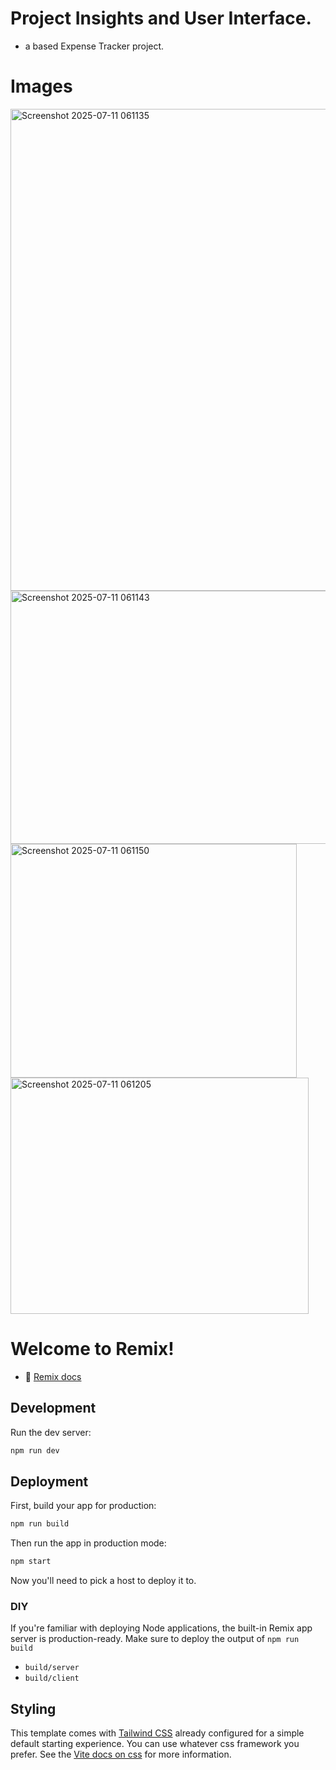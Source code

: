 # Project Insights and User Interface.
 - a based Expense Tracker project. 

# Images 
<img width="669" height="771" alt="Screenshot 2025-07-11 061135" src="https://github.com/user-attachments/assets/e414d189-801c-4388-9487-f981c034071d" />

<img width="618" height="405" alt="Screenshot 2025-07-11 061143" src="https://github.com/user-attachments/assets/1f9cdeb1-11d5-443b-b31a-011e730d5d4b" />

<img width="458" height="374" alt="Screenshot 2025-07-11 061150" src="https://github.com/user-attachments/assets/5b889d54-bbb9-4add-8b31-24c5161147aa" />

<img width="477" height="378" alt="Screenshot 2025-07-11 061205" src="https://github.com/user-attachments/assets/232a6503-3414-4ef8-8da2-e5f6c19a4bd4" />

# Welcome to Remix!
- 📖 [Remix docs](https://remix.run/docs)
## Development
Run the dev server:
```sh
npm run dev
```
## Deployment
First, build your app for production:
```sh
npm run build
```
Then run the app in production mode:
```sh
npm start
```
Now you'll need to pick a host to deploy it to.
### DIY
If you're familiar with deploying Node applications, the built-in Remix app server is production-ready.
Make sure to deploy the output of `npm run build`
- `build/server`
- `build/client`
## Styling
This template comes with [Tailwind CSS](https://tailwindcss.com/) already configured for a simple default starting experience. You can use whatever css framework you prefer. See the [Vite docs on css](https://vitejs.dev/guide/features.html#css) for more information.

